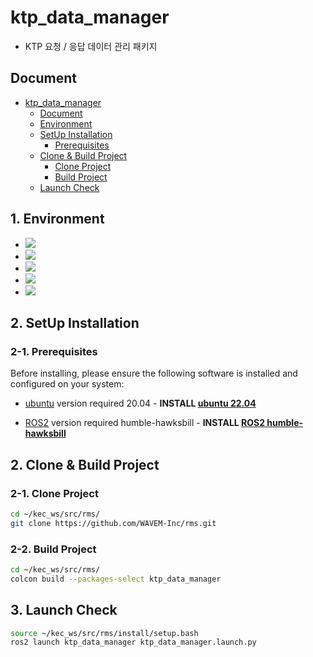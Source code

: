 # ktp_data_manager
- KTP 요청 / 응답 데이터 관리 패키지

## Document
- [ktp_data_manager](#ktp_data_manager)
  - [Document](#document)
  - [Environment](#1-environment)
  - [SetUp Installation](#2-setup-installation)
    - [Prerequisites](#2-1-prerequisites)
  - [Clone & Build Project](#2-clone--build-project)
    - [Clone Project](#2-1-clone-project)
    - [Build Project](#2-2-build-project)
  - [Launch Check](#3-build-check)


## 1. Environment
* <img src="https://img.shields.io/badge/ROS2 humble-22314E?style=for-the-badge&logo=ros&logoColor=white">
* <img src="https://img.shields.io/badge/ubuntu 22.04-E95420?style=for-the-badge&logo=ubuntu&logoColor=white">
* <img src="https://img.shields.io/badge/C++ 11.4.0-00599C?style=for-the-badge&logo=C%2B%2B&logoColor=white">
* <img src="https://img.shields.io/badge/python 3.10.12-3670A0?style=for-the-badge&logo=python&logoColor=ffdd54">
* <img src="https://img.shields.io/badge/CMake-064F8C.svg?style=for-the-badge&logo=cmake&logoColor=white">
## 2. SetUp Installation

### 2-1. Prerequisites

Before installing, please ensure the following software is installed and configured on your system:

- [ubuntu](https://ubuntu.com/) version required 20.04 - **INSTALL [ubuntu 22.04](https://ubuntu.com/)**

- [ROS2](https://index.ros.org/doc/ros2/Installation/) version required humble-hawksbill -
  **INSTALL [ROS2 humble-hawksbill](https://docs.ros.org/en/humble/Installation/Ubuntu-Install-Debians.html)**


## 2. Clone & Build Project

### 2-1. Clone Project
```bash
cd ~/kec_ws/src/rms/
git clone https://github.com/WAVEM-Inc/rms.git
```

### 2-2. Build Project
```bash
cd ~/kec_ws/src/rms/
colcon build --packages-select ktp_data_manager
```

## 3. Launch Check
```bash
source ~/kec_ws/src/rms/install/setup.bash
ros2 launch ktp_data_manager ktp_data_manager.launch.py
```